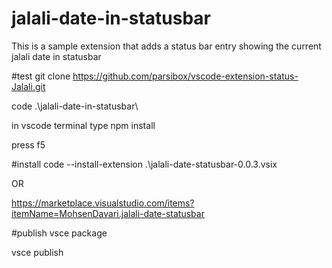 # jalali-date-in-statusbar

This is a sample extension that adds a status bar entry showing the current jalali date in statusbar

#test
git clone https://github.com/parsibox/vscode-extension-status-Jalali.git

code .\jalali-date-in-statusbar\

in vscode terminal type npm install

press f5



#install
 code --install-extension  .\jalali-date-statusbar-0.0.3.vsix

OR


https://marketplace.visualstudio.com/items?itemName=MohsenDavari.jalali-date-statusbar

#publish
vsce package

vsce publish